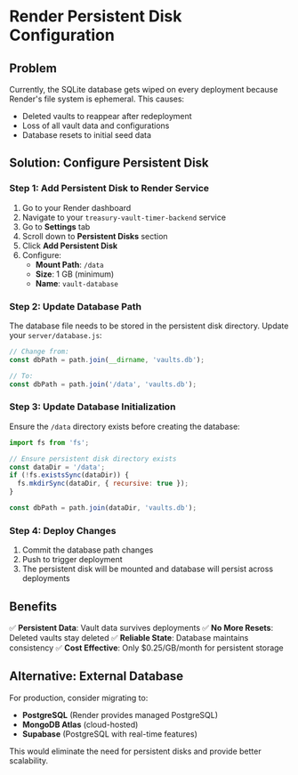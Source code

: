 # Render Persistent Disk Configuration

## Problem
Currently, the SQLite database gets wiped on every deployment because Render's file system is ephemeral. This causes:
- Deleted vaults to reappear after redeployment
- Loss of all vault data and configurations
- Database resets to initial seed data

## Solution: Configure Persistent Disk

### Step 1: Add Persistent Disk to Render Service

1. Go to your Render dashboard
2. Navigate to your `treasury-vault-timer-backend` service
3. Go to **Settings** tab
4. Scroll down to **Persistent Disks** section
5. Click **Add Persistent Disk**
6. Configure:
   - **Mount Path**: `/data`
   - **Size**: 1 GB (minimum)
   - **Name**: `vault-database`

### Step 2: Update Database Path

The database file needs to be stored in the persistent disk directory. Update your `server/database.js`:

```javascript
// Change from:
const dbPath = path.join(__dirname, 'vaults.db');

// To:
const dbPath = path.join('/data', 'vaults.db');
```

### Step 3: Update Database Initialization

Ensure the `/data` directory exists before creating the database:

```javascript
import fs from 'fs';

// Ensure persistent disk directory exists
const dataDir = '/data';
if (!fs.existsSync(dataDir)) {
  fs.mkdirSync(dataDir, { recursive: true });
}

const dbPath = path.join(dataDir, 'vaults.db');
```

### Step 4: Deploy Changes

1. Commit the database path changes
2. Push to trigger deployment
3. The persistent disk will be mounted and database will persist across deployments

## Benefits

✅ **Persistent Data**: Vault data survives deployments
✅ **No More Resets**: Deleted vaults stay deleted
✅ **Reliable State**: Database maintains consistency
✅ **Cost Effective**: Only $0.25/GB/month for persistent storage

## Alternative: External Database

For production, consider migrating to:
- **PostgreSQL** (Render provides managed PostgreSQL)
- **MongoDB Atlas** (cloud-hosted)
- **Supabase** (PostgreSQL with real-time features)

This would eliminate the need for persistent disks and provide better scalability.
